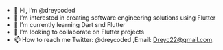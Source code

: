 - 👋 Hi, I’m @dreycoded
- 👀 I’m interested in creating software engineering solutions using Flutter
- 🌱 I’m currently learning Dart snd Flutter
- 💞️ I’m looking to collaborate on Flutter projects
- 📫 How to reach me Twitter: @dreycoded ,Email: Dreyc22@gmail.com.

<!---
dreycoded/dreycoded is a ✨ special ✨ repository because its `README.md` (this file) appears on your GitHub profile.
You can click the Preview link to take a look at your changes.
--->
